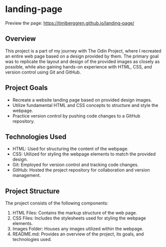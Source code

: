 # landing-page
Preview the page: https://timlberggren.github.io/landing-page/

## Overview
This project is a part of my journey with The Odin Project, where I recreated an entire web page based on a design provided by them. The primary goal was to replicate the layout and design of the provided images as closely as possible, while also gaining hands-on experience with HTML, CSS, and version control using Git and GitHub.

## Project Goals
- Recreate a website landing page based on provided design images.
- Utilize fundamental HTML and CSS concepts to structure and style the webpage.
- Practice version control by pushing code changes to a GitHub repository.

## Technologies Used
- HTML: Used for structuring the content of the webpage.
- CSS: Utilized for styling the webpage elements to match the provided design.
- Git: Employed for version control and tracking code changes.
- GitHub: Hosted the project repository for collaboration and version management.

## Project Structure
The project consists of the following components:
1. HTML Files: Contains the markup structure of the web page.
2. CSS Files: Includes the stylesheets used for styling the webpage elements.
3. Images Folder: Houses any images utilized within the webpage.
4. README.md: Provides an overview of the project, its goals, and technologies used.
